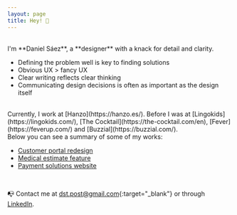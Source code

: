 ```yaml
---
layout: page
title: Hey! 👋
---
```



<br>
I'm **Daniel Sáez**, a **designer** with a knack for detail and clarity.

- Defining the problem well is key to finding solutions
- Obvious UX > fancy UX
- Clear writing reflects clear thinking
- Communicating design decisions is often as important as the design itself

<br>
Currently, I work at [Hanzo](https://hanzo.es/). Before I was at [Lingokids](https://lingokids.com/), [The Cocktail](https://the-cocktail.com/en), [Fever](https://feverup.com/) and [Buzzial](https://buzzial.com/).

<br>
Below you can see a summary of some of my works:

- [Customer portal redesign](https://danielszt.github.io/projects/customer-portal/)
- [Medical estimate feature](https://danielszt.github.io/projects/medical-estimates/)
- [Payment solutions website](https://danielszt.github.io/projects/getnet-europe/)

<br>

📭 Contact me at [dst.post@gmail.com](mailto:dst.post@gmail.com){:target="_blank"} or through [LinkedIn](https://www.linkedin.com/in/daniel-s%C3%A1ez-torregrosa/).


